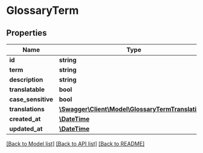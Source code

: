 # GlossaryTerm

## Properties
Name | Type | Description | Notes
------------ | ------------- | ------------- | -------------
**id** | **string** |  | [optional] 
**term** | **string** |  | [optional] 
**description** | **string** |  | [optional] 
**translatable** | **bool** |  | [optional] 
**case_sensitive** | **bool** |  | [optional] 
**translations** | [**\Swagger\Client\Model\GlossaryTermTranslation[]**](GlossaryTermTranslation.md) |  | [optional] 
**created_at** | [**\DateTime**](\DateTime.md) |  | [optional] 
**updated_at** | [**\DateTime**](\DateTime.md) |  | [optional] 

[[Back to Model list]](../README.md#documentation-for-models) [[Back to API list]](../README.md#documentation-for-api-endpoints) [[Back to README]](../README.md)


